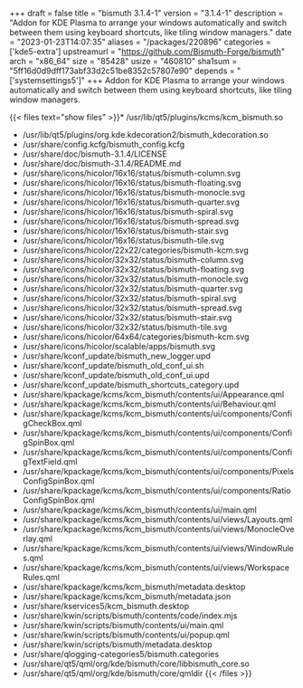 +++
draft = false
title = "bismuth 3.1.4-1"
version = "3.1.4-1"
description = "Addon for KDE Plasma to arrange your windows automatically and switch between them using keyboard shortcuts, like tiling window managers."
date = "2023-01-23T14:07:35"
aliases = "/packages/220896"
categories = ['kde5-extra']
upstreamurl = "https://github.com/Bismuth-Forge/bismuth"
arch = "x86_64"
size = "85428"
usize = "460810"
sha1sum = "5ff16d0d9dff173abf33d2c51be8352c57807e90"
depends = "['systemsettings5']"
+++
Addon for KDE Plasma to arrange your windows automatically and switch between them using keyboard shortcuts, like tiling window managers.

{{< files text="show files" >}}* /usr/lib/qt5/plugins/kcms/kcm_bismuth.so
* /usr/lib/qt5/plugins/org.kde.kdecoration2/bismuth_kdecoration.so
* /usr/share/config.kcfg/bismuth_config.kcfg
* /usr/share/doc/bismuth-3.1.4/LICENSE
* /usr/share/doc/bismuth-3.1.4/README.md
* /usr/share/icons/hicolor/16x16/status/bismuth-column.svg
* /usr/share/icons/hicolor/16x16/status/bismuth-floating.svg
* /usr/share/icons/hicolor/16x16/status/bismuth-monocle.svg
* /usr/share/icons/hicolor/16x16/status/bismuth-quarter.svg
* /usr/share/icons/hicolor/16x16/status/bismuth-spiral.svg
* /usr/share/icons/hicolor/16x16/status/bismuth-spread.svg
* /usr/share/icons/hicolor/16x16/status/bismuth-stair.svg
* /usr/share/icons/hicolor/16x16/status/bismuth-tile.svg
* /usr/share/icons/hicolor/22x22/categories/bismuth-kcm.svg
* /usr/share/icons/hicolor/32x32/status/bismuth-column.svg
* /usr/share/icons/hicolor/32x32/status/bismuth-floating.svg
* /usr/share/icons/hicolor/32x32/status/bismuth-monocle.svg
* /usr/share/icons/hicolor/32x32/status/bismuth-quarter.svg
* /usr/share/icons/hicolor/32x32/status/bismuth-spiral.svg
* /usr/share/icons/hicolor/32x32/status/bismuth-spread.svg
* /usr/share/icons/hicolor/32x32/status/bismuth-stair.svg
* /usr/share/icons/hicolor/32x32/status/bismuth-tile.svg
* /usr/share/icons/hicolor/64x64/categories/bismuth-kcm.svg
* /usr/share/icons/hicolor/scalable/apps/bismuth.svg
* /usr/share/kconf_update/bismuth_new_logger.upd
* /usr/share/kconf_update/bismuth_old_conf_ui.sh
* /usr/share/kconf_update/bismuth_old_conf_ui.upd
* /usr/share/kconf_update/bismuth_shortcuts_category.upd
* /usr/share/kpackage/kcms/kcm_bismuth/contents/ui/Appearance.qml
* /usr/share/kpackage/kcms/kcm_bismuth/contents/ui/Behaviour.qml
* /usr/share/kpackage/kcms/kcm_bismuth/contents/ui/components/ConfigCheckBox.qml
* /usr/share/kpackage/kcms/kcm_bismuth/contents/ui/components/ConfigSpinBox.qml
* /usr/share/kpackage/kcms/kcm_bismuth/contents/ui/components/ConfigTextField.qml
* /usr/share/kpackage/kcms/kcm_bismuth/contents/ui/components/PixelsConfigSpinBox.qml
* /usr/share/kpackage/kcms/kcm_bismuth/contents/ui/components/RatioConfigSpinBox.qml
* /usr/share/kpackage/kcms/kcm_bismuth/contents/ui/main.qml
* /usr/share/kpackage/kcms/kcm_bismuth/contents/ui/views/Layouts.qml
* /usr/share/kpackage/kcms/kcm_bismuth/contents/ui/views/MonocleOverlay.qml
* /usr/share/kpackage/kcms/kcm_bismuth/contents/ui/views/WindowRules.qml
* /usr/share/kpackage/kcms/kcm_bismuth/contents/ui/views/WorkspaceRules.qml
* /usr/share/kpackage/kcms/kcm_bismuth/metadata.desktop
* /usr/share/kpackage/kcms/kcm_bismuth/metadata.json
* /usr/share/kservices5/kcm_bismuth.desktop
* /usr/share/kwin/scripts/bismuth/contents/code/index.mjs
* /usr/share/kwin/scripts/bismuth/contents/ui/main.qml
* /usr/share/kwin/scripts/bismuth/contents/ui/popup.qml
* /usr/share/kwin/scripts/bismuth/metadata.desktop
* /usr/share/qlogging-categories5/bismuth.categories
* /usr/share/qt5/qml/org/kde/bismuth/core/libbismuth_core.so
* /usr/share/qt5/qml/org/kde/bismuth/core/qmldir
{{< /files >}}